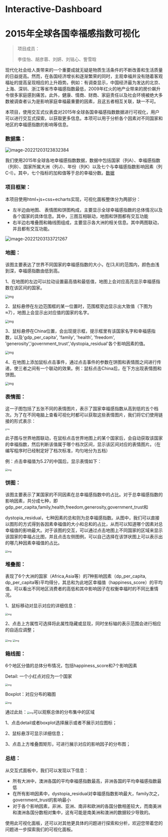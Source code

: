 # Interactive-Dashboard
# 2015年全球各国幸福感指数可视化

> 项目成员：
>
> 李佳怡、胡彦蓉、刘妍、刘铭心、訾雪晗

现代化社会给人类带来的一个重要成就无疑是物质生活条件的不断改善和生活质量的日益提高。然而，在各国经济增长和逐渐繁荣的同时，主观幸福并没有随着客观福祉的提高呈现相应的上升趋势。例如：有调查显示，中国经济最为发达的北京、上海、深圳、浙江等省市幸福感指数最低，2009年红火的地产业带来的房价飙升令很多家庭感到痛苦。此外，健康、情商、财商、家庭责任以及社会环境被绝大多数被调查者认为是影响家庭幸福最重要的因素，且这五者相互关联，缺一不可。

本项目，使用交互式仪表盘对2015年全球各国幸福感指数数据进行可视化，用户可以进行交互式探索，以获取更多信息。本项可以用于分析各个因素对不同国家和地区的幸福感指数的影响等信息。

### 数据集：

![image-20221203123832384](2015年全球各国幸福分数可视化.assets/image-20221203123832384.png)

我们使用2015年全球各地幸福感指数数据，数据中包括国家（列A）、幸福感指数（列B）、国家所属大洲（列J）、年份（列K）以及七个与幸福感指数影响因素（列C-I）。其中，七个指标的加和值等于总的幸福分数。[数据](WorldHappiness_Corruption_2015.csv)

### 项目框架：

本项目使用html+js+css+echarts实现，可视化面板整体分为两部分：

- 左半边由地图、 表情图和饼图构成，主要显示全球幸福感指数的总体情况以及各个国家的具体信息。其中，三图互相联动，地图和饼图都有交互功能
- 右半边右堆叠图和箱线图组成，主要显示各大洲的相关信息。其中两图联动，并且都有交互功能。

![image-20221203133721267](2015年全球各国幸福分数可视化.assets/image-20221203133721267.png)

### 地图：

该图主要表达了世界不同国家的幸福感指数的大小，在[3,8]的范围内，颜色由浅到深，幸福感指数由低到高。

1、在地图的左边可以拉动设置最高值和最低值，地图上会对应高亮显示幸福感指数在该区间的国家。

<img src="2015年全球各国幸福分数可视化.assets/wps4.jpg" alt="img" style="zoom: 67%;" /> 

2、鼠标悬停在左边范围框的某一位置时，范围框旁边显示出大致值（下图为≈7），地图上会显示出对应值的国家的名字。

<img src="2015年全球各国幸福分数可视化.assets/wps5.jpg" alt="img" style="zoom: 67%;" /> 

3、鼠标悬停在China位置，会出现提示框，提示框里有该国家名字和幸福感指数，以及'gdp_per_capita', 'family', 'health', 'freedom', 'generosity','government_trust','dystopia_residual'各个影响因素的值。

<img src="2015年全球各国幸福分数可视化.assets/wps6.jpg" alt="img" style="zoom: 67%;" /> 

4、在地图上添加鼠标点击事件，通过点击事件的参数在饼图和表情图之间进行传递，使三者之间有一个联动的效果。例：鼠标点击China后，在下方出现表情图和饼图。

<img src="2015年全球各国幸福分数可视化.assets/wps7.jpg" alt="img" style="zoom: 67%;" />

### 表情图：

这一子图包括了五张不同的表情图片，表示了国家幸福感指数从高到低的五个档次。为了在不同电脑上查看可视化时都可以获取这些表情图片，我们将它们使用链接的形式表示：

<img src="2015年全球各国幸福分数可视化.assets/wps2.jpg" alt="img" style="zoom:33%;" /> 

此子图与世界地图联动，在鼠标点击世界地图上的某个国家后，会自动获取该国家的幸福指数，然后判断该值属于哪个档次区间，显示该区间对应的表情图片。（在编写程序时已经制定好了档次标准，均匀地分为五档）

例：点击幸福值为5.27的中国后，显示表情如下：

<img src="2015年全球各国幸福分数可视化.assets/wps3.jpg" alt="img" style="zoom:50%;" /> 

### 饼图：

该图主要表示了某国家的不同因素在总幸福感指数中的占比。对于总幸福感指数的影响因素，共分成七种，即gdp_per_capita,family,health,freedom,generosity,government_trust和

dystopia_residual，七种因素的总和则为总幸福感指数。从图中，我们可以直接以图形的方式得到各因素幸福值的大小和总和的占比，从而可以知道哪个因素对总幸福值的影响最大。对于该图的交互，可以通过点击地图上不同国家的区域来显示该国家的幸福占比图，并且点击左侧图例，可以自己选择在该饼状图上可以表示出的哪几种因素幸福值的占比。

<img src="2015年全球各国幸福分数可视化.assets/wps1.jpg" alt="img" style="zoom: 50%;" />

### 堆叠图：

表现了6个大洲的国家（Africa,Asia等）的7种影响因素（dp_per_capita, dp_per_capita等)平均得分，其总和为此地区幸福值（happiness_score）的平均值。可以看出不同地区消费者的高低和其中影响因子在权衡幸福时的不同比重情况。

1、鼠标移动对显示对应的详细信息：

<img src="2015年全球各国幸福分数可视化.assets/wps1-16700616034621.jpg" alt="img" style="zoom:50%;" /> 

 

2、点击上方属性可选择将此属性隐藏或显现，同时坐标轴的表示范围会进行相应的自适应调整；

<img src="2015年全球各国幸福分数可视化.assets/wps2-16700616034632.jpg" alt="img" style="zoom:50%;" /> 

<img src="2015年全球各国幸福分数可视化.assets/wps3-16700616034633.jpg" alt="img" style="zoom:50%;" /> 

### 箱线图：

6个地区分值的总体分布情况，包括happiness_score和7个影响因素

Detail: 一个小红点对应为一个国家

<img src="2015年全球各国幸福分数可视化.assets/wps4-16700616621694.jpg" alt="img" style="zoom:50%;" /> 

Boxplot：对应分布的箱图

<img src="2015年全球各国幸福分数可视化.assets/wps5-16700616621695.jpg" alt="img" style="zoom:50%;" /> 

 

通过此处：<img src="2015年全球各国幸福分数可视化.assets/wps6-16700616621706.jpg" alt="img" style="zoom:50%;" />可以观察总体的分布集中的区域

1、点击detail或者boxplot选择展示或者不展示对应图标；

2、鼠标悬浮可显示详细信息；

3、点击上方堆叠图矩形，可进行展示对应的影响因子的分布图；

### 总结：

从交互式面板中，我们可以发现以下信息：

- 所有大洲中，澳洲各国的平均幸福感指数最高，非洲各国的平均幸福感指数最低
- 在所有影响因素中，dystopia_residual对幸福感指数影响最大，family次之，government_trust的影响最小
- 对于各个影响因素，非洲、亚洲、南非和欧洲的各国分数相差较大，而南美洲和澳洲各国分数相对集中，这有可能是南美洲和澳洲的数据较少导致的。

使用此可视化面板，还可以对其他更具体的问题进行探索和分析，欢迎您带着您的问题进一步探索我们的可视化面板。



